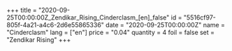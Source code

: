 +++
title = "2020-09-25T00:00:00Z_Zendikar_Rising_Cinderclasm_[en]_false"
id = "5516cf97-805f-4a21-a4c6-2d6e55865336"
date = "2020-09-25T00:00:00Z"
name = "Cinderclasm"
lang = ["en"]
price = "0.04"
quantity = 4
foil = false
set = "Zendikar Rising"
+++
